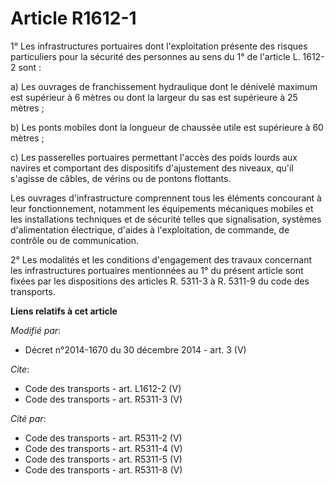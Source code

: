 # Article R1612-1

1° Les infrastructures portuaires dont l'exploitation présente des risques particuliers pour la sécurité des personnes au
sens du 1° de l'article L. 1612-2 sont : 

a) Les ouvrages de franchissement hydraulique dont le dénivelé maximum est supérieur à 6 mètres ou dont la largeur du sas est
supérieure à 25 mètres ; 

b) Les ponts mobiles dont la longueur de chaussée utile est supérieure à 60 mètres ; 

c) Les passerelles portuaires permettant l'accès des poids lourds aux navires et comportant des dispositifs d'ajustement des
niveaux, qu'il s'agisse de câbles, de vérins ou de pontons flottants. 

Les ouvrages d'infrastructure comprennent tous les éléments concourant à leur fonctionnement, notamment les équipements
mécaniques mobiles et les installations techniques et de sécurité telles que signalisation, systèmes d'alimentation
électrique, d'aides à l'exploitation, de commande, de contrôle ou de communication. 

2° Les modalités et les conditions d'engagement des travaux concernant les infrastructures portuaires mentionnées au 1° du
présent article sont fixées par les dispositions des articles R. 5311-3 à R. 5311-9 du code des transports.

**Liens relatifs à cet article**

_Modifié par_:

  - Décret n°2014-1670 du 30 décembre 2014 - art. 3 (V)

_Cite_:

  - Code des transports - art. L1612-2 (V)
  - Code des transports - art. R5311-3 (V)

_Cité par_:

  - Code des transports - art. R5311-2 (V)
  - Code des transports - art. R5311-4 (V)
  - Code des transports - art. R5311-5 (V)
  - Code des transports - art. R5311-8 (V)
